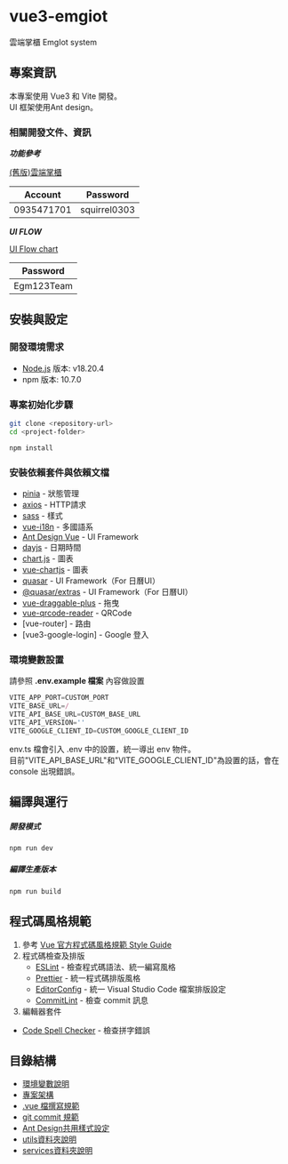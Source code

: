 # vue3-emgiot
雲端掌櫃 EmgIot system


## 專案資訊
本專案使用 Vue3 和 Vite 開發。  
UI 框架使用Ant design。


### 相關開發文件、資訊

***功能參考*** 

[(舊版)雲端掌櫃](https://cm.alfaloop.com/Dashboard)

| Account     | Password     |
|-------------|--------------|
| 0935471701  | squirrel0303 |

***UI FLOW***

[UI Flow chart](https://overflow.io/s/KH44MLMA/?node=e76d6eb6)

| Password    |
|-------------|
| Egm123Team  |


## 安裝與設定

### 開發環境需求
- [Node.js](https://nodejs.org) 版本: v18.20.4  
- npm 版本: 10.7.0


### 專案初始化步驟

```bash
git clone <repository-url>
cd <project-folder>
```

```bash
npm install
```


### 安裝依賴套件與依賴文檔

- [pinia](https://pinia.vuejs.org/) - 狀態管理
- [axios](https://axios-http.com/docs/intro) - HTTP請求
- [sass](https://sass-lang.com/) - 樣式
- [vue-i18n](https://vue-i18n.intlify.dev/guide/installation.html) - 多國語系
- [Ant Design Vue](https://antdv.com/) - UI Framework
- [dayjs](https://day.js.org/docs/en/installation/installation) - 日期時間
- [chart.js](https://www.chartjs.org/) - 圖表
- [vue-chartjs](https://vue-chartjs.org/) - 圖表
- [quasar](https://quasar.dev/) - UI Framework（For 日曆UI）
- [@quasar/extras](https://www.npmjs.com/package/@quasar/extras) - UI Framework（For 日曆UI）
- [vue-draggable-plus](https://vue-draggable-plus.pages.dev/) - 拖曳
- [vue-qrcode-reader](https://gruhn.github.io/vue-qrcode-reader/) - QRCode
- [vue-router] - 路由
- [vue3-google-login] - Google 登入


### 環境變數設置

請參照 **.env.example 檔案**  內容做設置

```ts
VITE_APP_PORT=CUSTOM_PORT
VITE_BASE_URL=/
VITE_API_BASE_URL=CUSTOM_BASE_URL
VITE_API_VERSION=''
VITE_GOOGLE_CLIENT_ID=CUSTOM_GOOGLE_CLIENT_ID
```

env.ts 檔會引入 .env 中的設置，統一導出 env 物件。  
目前"VITE_API_BASE_URL"和"VITE_GOOGLE_CLIENT_ID"為設置的話，會在 console 出現錯誤。


## 編譯與運行

##### 開發模式
```ts
npm run dev
```

##### 編譯生產版本
```ts
npm run build
```


## 程式碼風格規範

1. 參考 [Vue 官方程式碼風格規範 Style Guide](https://vuejs.org/style-guide)
2. 程式碼檢查及排版
   - [ESLint](https://eslint.org) - 檢查程式碼語法、統一編寫風格
   - [Prettier](https://prettier.io) - 統一程式碼排版風格
   - [EditorConfig](https://editorconfig.org) - 統一 Visual Studio Code 檔案排版設定
   - [CommitLint](https://commitlint.js.org) - 檢查 commit 訊息
3. 編輯器套件
  - [Code Spell Checker](https://marketplace.visualstudio.com/items?itemName=streetsidesoftware.code-spell-checker) - 檢查拼字錯誤


## 目錄結構

- [環境變數說明](./readme/ENVIRONMENT.md)
- [專案架構](./readme/ARCHITECTURE.md)
- [.vue 檔撰寫規範](./readme/BASE-VUE.md)
- [git commit 規範](./readme/GIT-COMMIT.md)
- [Ant Design共用樣式設定](./readme/ANT-DESIGN.md)
- [utils資料夾說明](./readme/UTILS.md)
- [services資料夾說明](./readme/SERVICES.md)